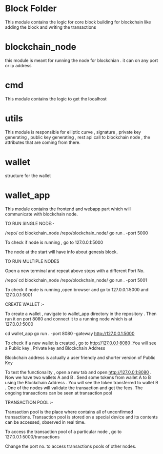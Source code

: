 # Block Folder 

This module contains the logic for core block building for blockchain like adding the block and writing the transactions 


# blockchain_node

this module is meant for running the node for blockchian . it can on any port or ip address


# cmd 

This module contains the logic to get the localhost 

# utils 

This module is responsible for elliptic curve , signature , private key generating , public key generating , rest api call to blockchain node , the attributes that are coming from there.

# wallet 

structure for the wallet 


# wallet_app

This module contains the frontend and webapp part which will communicate with blockchain node.



TO RUN SINGLE NODE:-

/repo/                    cd blockchain_node 
/repo/blockchain_node/    go run . -port 5000

To check if node is running , go to 127.0.0.1:5000


The node at the start will have info about genesis block. 


TO RUN MULTIPLE NODES


Open a new terminal and repeat above steps with a different Port No.


/repo/                    cd blockchain_node 
/repo/blockchain_node/    go run . -port 5001

To check if node is running ,open browser and go to 127.0.0.1:5000   and  127.0.0.1:5001


CREATE WALLET :-

To create a wallet , navigate to wallet_app directory in the repository . Then run it on port 8080 and connect it to a running node which is at 127.0.0.1:5000 


cd wallet_app
go run . -port 8080 -gateway http://127.0.0.1:5000

To check if a new wallet is created , go to http://127.0.0.1:8080 .You will see a Public key , Private key and Blockchain Address 

Blockchain address is actually a user friendly and shorter version of Public Key

To test the functionality , open a new tab and open http://127.0.0.1:8080 . Now we have two wallets A and B . Send some tokens from wallet A to B using the Blockchain Address .
You will see the token transferred to wallet B . One of the nodes will validate the transaction and get the fees. The ongoing transactions can be seen at transaction pool



TRANSACTION POOL :-

Transaction pool is the place where contains all of unconfirmed transactions. Transaction pool is stored on a special device and its contents can be accessed, observed in real time.

To access the transaction pool of a particular node  , go to 127.0.0.1:5000/transactions

Change the port no. to access transactions pools of other nodes.











